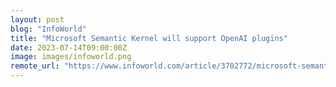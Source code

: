 ```yaml
---
layout: post
blog: "InfoWorld"
title: "Microsoft Semantic Kernel will support OpenAI plugins"
date: 2023-07-14T09:00:00Z
image: images/infoworld.png
remote_url: "https://www.infoworld.com/article/3702772/microsoft-semantic-kernel-will-support-openai-plugins.html#tk.rss_applicationdevelopment"
---
```

